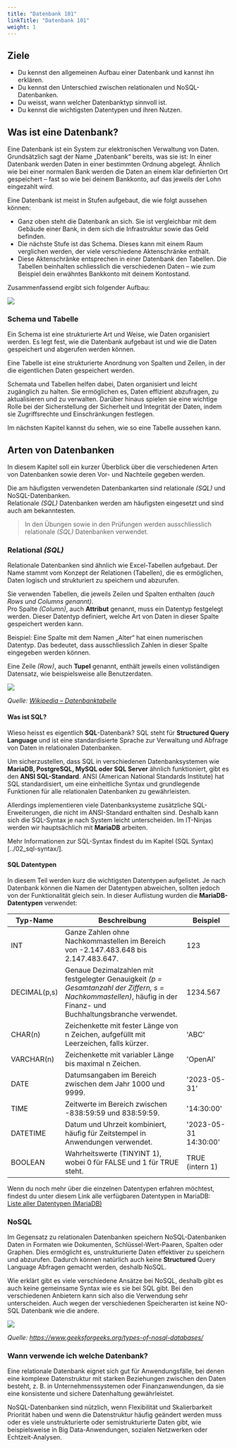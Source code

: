 ```yaml
---
title: "Datenbank 101"
linkTitle: "Datenbank 101"
weight: 1
---
```


## Ziele

- Du kennst den allgemeinen Aufbau einer Datenbank und kannst ihn erklären.
- Du kennst den Unterschied zwischen relationalen und NoSQL-Datenbanken.
- Du weisst, wann welcher Datenbanktyp sinnvoll ist.
- Du kennst die wichtigsten Datentypen und ihren Nutzen.

## Was ist eine Datenbank?

Eine Datenbank ist ein System zur elektronischen Verwaltung von Daten. Grundsätzlich sagt der Name „Datenbank“ bereits, was sie ist: In einer Datenbank werden Daten in einer bestimmten Ordnung abgelegt. Ähnlich wie bei einer normalen Bank werden die Daten an einem klar definierten Ort gespeichert – fast so wie bei deinem Bankkonto, auf das jeweils der Lohn eingezahlt wird.

Eine Datenbank ist meist in Stufen aufgebaut, die wie folgt aussehen können:

- Ganz oben steht die Datenbank an sich. Sie ist vergleichbar mit dem Gebäude einer Bank, in dem sich die Infrastruktur sowie das Geld befinden.
- Die nächste Stufe ist das Schema. Dieses kann mit einem Raum verglichen werden, der viele verschiedene Aktenschränke enthält.
- Diese Aktenschränke entsprechen in einer Datenbank den Tabellen. Die Tabellen beinhalten schliesslich die verschiedenen Daten – wie zum Beispiel dein erwähntes Bankkonto mit deinem Kontostand.

Zusammenfassend ergibt sich folgender Aufbau:

![](../images/Beispiel_Bank.png)

### Schema und Tabelle

Ein Schema ist eine strukturierte Art und Weise, wie Daten organisiert werden. Es legt fest, wie die Datenbank aufgebaut ist und wie die Daten gespeichert und abgerufen werden können.

Eine Tabelle ist eine strukturierte Anordnung von Spalten und Zeilen, in der die eigentlichen Daten gespeichert werden.

Schemata und Tabellen helfen dabei, Daten organisiert und leicht zugänglich zu halten. Sie ermöglichen es, Daten effizient abzufragen, zu aktualisieren und zu verwalten. Darüber hinaus spielen sie eine wichtige Rolle bei der Sicherstellung der Sicherheit und Integrität der Daten, indem sie Zugriffsrechte und Einschränkungen festlegen.

Im nächsten Kapitel kannst du sehen, wie so eine Tabelle aussehen kann.

## Arten von Datenbanken

In diesem Kapitel soll ein kurzer Überblick über die verschiedenen Arten von Datenbanken sowie deren Vor- und Nachteile gegeben werden.

Die am häufigsten verwendeten Datenbankarten sind relationale _(SQL)_ und NoSQL-Datenbanken.  
Relationale _(SQL)_ Datenbanken werden am häufigsten eingesetzt und sind auch am bekanntesten.

> In den Übungen sowie in den Prüfungen werden ausschliesslich relationale _(SQL)_ Datenbanken verwendet.

### Relational _(SQL)_

Relationale Datenbanken sind ähnlich wie Excel-Tabellen aufgebaut. Der Name stammt vom Konzept der Relationen (Tabellen), die es ermöglichen, Daten logisch und strukturiert zu speichern und abzurufen.

Sie verwenden Tabellen, die jeweils Zeilen und Spalten enthalten _(auch Rows und Columns genannt)_.  
Pro Spalte _(Column)_, auch **Attribut** genannt, muss ein Datentyp festgelegt werden. Dieser Datentyp definiert, welche Art von Daten in dieser Spalte gespeichert werden kann.

Beispiel: Eine Spalte mit dem Namen „Alter“ hat einen numerischen Datentyp. Das bedeutet, dass ausschliesslich Zahlen in dieser Spalte eingegeben werden können.

Eine Zeile _(Row)_, auch **Tupel** genannt, enthält jeweils einen vollständigen Datensatz, wie beispielsweise alle Benutzerdaten.

![](../images/Begriffe_relationaler_Datenbanken.png)

_Quelle: [Wikipedia – Datenbanktabelle](https://de.wikipedia.org/wiki/Datenbanktabelle)_

#### Was ist SQL?

Wieso heisst es eigentlich **SQL**-Datenbank? SQL steht für **Structured Query Language** und ist eine standardisierte Sprache zur Verwaltung und Abfrage von Daten in relationalen Datenbanken.

Um sicherzustellen, dass SQL in verschiedenen Datenbanksystemen wie **MariaDB, PostgreSQL, MySQL oder SQL Server** ähnlich funktioniert, gibt es den **ANSI SQL-Standard**. ANSI (American National Standards Institute) hat SQL standardisiert, um eine einheitliche Syntax und grundlegende Funktionen für alle relationalen Datenbanken zu gewährleisten.

Allerdings implementieren viele Datenbanksysteme zusätzliche SQL-Erweiterungen, die nicht im ANSI-Standard enthalten sind. Deshalb kann sich die SQL-Syntax je nach System leicht unterscheiden. Im IT-Ninjas werden wir hauptsächlich mit **MariaDB** arbeiten.

Mehr Informationen zur SQL-Syntax findest du im Kapitel (SQL Syntax)[../02_sql-syntax/].

#### SQL Datentypen

In diesem Teil werden kurz die wichtigsten Datentypen aufgelistet.
Je nach Datenbank können die Namen der Datentypen abweichen, sollten jedoch von der Funktionalität gleich sein.
In dieser Auflistung wurden die **MariaDB-Datentypen** verwendet:

| Typ-Name     | Beschreibung                                                                                                                                                       | Beispiel              |
| ------------ | ------------------------------------------------------------------------------------------------------------------------------------------------------------------ | --------------------- |
| INT          | Ganze Zahlen ohne Nachkommastellen im Bereich von -2.147.483.648 bis 2.147.483.647.                                                                                | 123                   |
| DECIMAL(p,s) | Genaue Dezimalzahlen mit festgelegter Genauigkeit _(p = Gesamtanzahl der Ziffern, s = Nachkommastellen)_, häufig in der Finanz- und Buchhaltungsbranche verwendet. | 1234.567              |
| CHAR(n)      | Zeichenkette mit fester Länge von n Zeichen, aufgefüllt mit Leerzeichen, falls kürzer.                                                                             | 'ABC'                 |
| VARCHAR(n)   | Zeichenkette mit variabler Länge bis maximal n Zeichen.                                                                                                            | 'OpenAI'              |
| DATE         | Datumsangaben im Bereich zwischen dem Jahr 1000 und 9999.                                                                                                          | '2023-05-31'          |
| TIME         | Zeitwerte im Bereich zwischen -838:59:59 und 838:59:59.                                                                                                            | '14:30:00'            |
| DATETIME     | Datum und Uhrzeit kombiniert, häufig für Zeitstempel in Anwendungen verwendet.                                                                                     | '2023-05-31 14:30:00' |
| BOOLEAN      | Wahrheitswerte (TINYINT 1), wobei 0 für FALSE und 1 für TRUE steht.                                                                                                | TRUE (intern 1)       |

Wenn du noch mehr über die einzelnen Datentypen erfahren möchtest, findest du unter diesem Link alle verfügbaren Datentypen in MariaDB:  
[Liste aller Datentypen (MariaDB)](https://mariadb.com/kb/en/data-types/)

### NoSQL

Im Gegensatz zu relationalen Datenbanken speichern NoSQL-Datenbanken Daten in Formaten wie Dokumenten,
Schlüssel-Wert-Paaren, Spalten oder Graphen. Dies ermöglicht es, unstrukturierte Daten effektiver zu speichern und
abzurufen. Dadurch können natürlich auch keine **Structured** Query Language Abfragen gemacht werden, deshalb NoSQL.

Wie erklärt gibt es viele verschiedene Ansätze bei NoSQL, deshalb gibt es auch keine gemeinsame Syntax wie es sie bei
SQL gibt. Bei den verschiedenen Anbietern kann sich also die Verwendung sehr unterscheiden. Auch wegen der verschiedenen
Speicherarten ist keine NO-SQL Datenbank wie die andere.

![](../images/NoSQLDatabases.jpg)

_Quelle: https://www.geeksforgeeks.org/types-of-nosql-databases/_

### Wann verwende ich welche Datenbank?

Eine relationale Datenbank eignet sich gut für Anwendungsfälle, bei denen eine komplexe Datenstruktur mit starken
Beziehungen zwischen den Daten besteht, z. B. in Unternehmenssystemen oder Finanzanwendungen, da sie eine konsistente
und sichere Datenhaltung gewährleistet.

NoSQL-Datenbanken sind nützlich, wenn Flexibilität und Skalierbarkeit Priorität haben und wenn die Datenstruktur häufig
geändert werden muss oder es viele unstrukturierte oder semistrukturierte Daten gibt, wie beispielsweise in Big
Data-Anwendungen, sozialen Netzwerken oder Echtzeit-Analysen.
